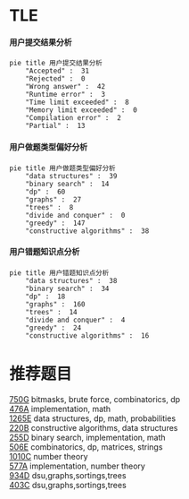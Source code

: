 # TLE

<!-- tabs:start -->



#### **用户提交结果分析**

```mermaid
pie title 用户提交结果分析
    "Accepted" :  31
    "Rejected" :  0
    "Wrong answer" :  42
    "Runtime error" :  3
    "Time limit exceeded" :  8
    "Memory limit exceeded" :  0
    "Compilation error" :  2
    "Partial" :  13
```

#### **用户做题类型偏好分析**

```mermaid
pie title 用户做题类型偏好分析
    "data structures" :  39
    "binary search" :  14
    "dp" :  60
    "graphs" :  27
    "trees" :  8
    "divide and conquer" :  0
    "greedy" :  147
    "constructive algorithms" :  38
```
#### **用户错题知识点分析**

```mermaid
pie title 用户错题知识点分析
    "data structures" :  38
    "binary search" :  34
    "dp" :  18
    "graphs" :  160
    "trees" :  14
    "divide and conquer" :  4
    "greedy" :  24
    "constructive algorithms" :  16
```



<!-- tabs:end -->
# 推荐题目
[750G](https://codeforces.com/contest/750/problem/G)		bitmasks,
                        brute force,
                        combinatorics,
                        dp		  
[476A](https://codeforces.com/contest/476/problem/A)		implementation,
                        math		  
[1265E](https://codeforces.com/contest/1265/problem/E)		data structures,
                        dp,
                        math,
                        probabilities		  
[220B](https://codeforces.com/contest/220/problem/B)		constructive algorithms,
                        data structures		  
[255D](https://codeforces.com/contest/255/problem/D)		binary search,
                        implementation,
                        math		  
[506E](https://codeforces.com/contest/506/problem/E)		combinatorics,
                        dp,
                        matrices,
                        strings		  
[1010C](https://codeforces.com/contest/1010/problem/C)		number theory		  
[577A](https://codeforces.com/contest/577/problem/A)		implementation,
                        number theory		  
[934D](https://codeforces.com/contest/934/problem/D)		dsu,graphs,sortings,trees		  
[403C](https://codeforces.com/contest/403/problem/C)		dsu,graphs,sortings,trees		  
